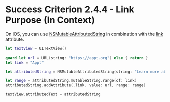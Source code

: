 # Success Criterion 2.4.4 - Link Purpose (In Context)

On iOS, you can use [NSMutableAttributedString](https://developer.apple.com/documentation/foundation/nsmutableattributedstring) in combination with the [link](https://developer.apple.com/documentation/foundation/nsattributedstring/key/1535719-link) attribute.

```swift
let textView = UITextView()

guard let url = URL(string: "https://appt.org") else { return }
let link = "Appt"

let attributedString = NSMutableAttributedString(string: "Learn more about \(link).")

let range = attributedString.mutableString.range(of: link)
attributedString.addAttribute(.link, value: url, range: range)

textView.attributedText = attributedString
```
